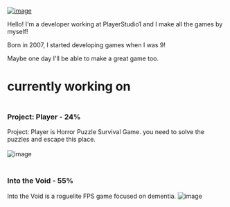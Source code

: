 [![image](https://user-images.githubusercontent.com/81474787/155743936-de0aa582-a48c-4826-bd54-b257dcd27618.png)](https://www.playerstudio1.com)
<br>

Hello! I'm a developer working at PlayerStudio1 and I make all the games by myself!

Born in 2007, I started developing games when I was 9!

Maybe one day I'll be able to make a great game too.

# currently working on
### <br> Project: Player - 24%
Project: Player is Horror Puzzle Survival Game. you need to solve the puzzles and escape this place.
<br><br>
![image](https://user-images.githubusercontent.com/81474787/155743894-a820a887-44fa-4a24-a4d3-7652f83306e9.png)
### <br> Into the Void - 55%
Into the Void is a roguelite FPS game focused on dementia.
![image](https://user-images.githubusercontent.com/81474787/155744656-6c3cfc8d-aee3-45fe-8e21-0d13abf5b83f.png)

